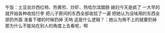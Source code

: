 午饭：土豆丝炒西红柿、热黄煎、炒虾、热哈尔滨腊肠
媳妇今天是疯了
一大早的就开始各种收拾行李
把儿子房间的东西全部收拾了一遍
把她认为没啥用的东西全部扔外面
准备下楼的时候扔掉
天呐
这是什么逻辑？：她认为用不上的就要扔掉
那为什么不能站在别人的角度上去看呢，啊
